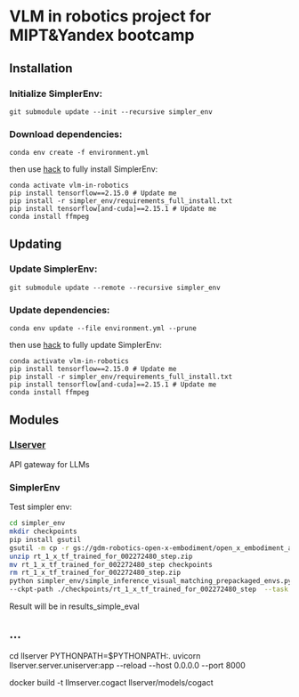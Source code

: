 # VLM in robotics project for MIPT&Yandex bootcamp

## Installation

### Initialize SimplerEnv:

```git submodule update --init --recursive simpler_env```

### Download dependencies:

```conda env create -f environment.yml```

then use [hack](https://github.com/simpler-env/SimplerEnv/issues/26) to fully install SimplerEnv:

```
conda activate vlm-in-robotics
pip install tensorflow==2.15.0 # Update me
pip install -r simpler_env/requirements_full_install.txt
pip install tensorflow[and-cuda]==2.15.1 # Update me
conda install ffmpeg
```

## Updating

### Update SimplerEnv:

```git submodule update --remote --recursive simpler_env```

### Update dependencies:

```conda env update --file environment.yml --prune```

then use [hack](https://github.com/simpler-env/SimplerEnv/issues/26) to fully update SimplerEnv:

```
conda activate vlm-in-robotics
pip install tensorflow==2.15.0 # Update me
pip install -r simpler_env/requirements_full_install.txt
pip install tensorflow[and-cuda]==2.15.1 # Update me
conda install ffmpeg
```

## Modules

### [Llserver](https://github.com/AmpiroMax/llserver)
API gateway for LLMs

### SimplerEnv

Test simpler env:

```bash
cd simpler_env
mkdir checkpoints
pip install gsutil
gsutil -m cp -r gs://gdm-robotics-open-x-embodiment/open_x_embodiment_and_rt_x_oss/rt_1_x_tf_trained_for_002272480_step.zip .
unzip rt_1_x_tf_trained_for_002272480_step.zip
mv rt_1_x_tf_trained_for_002272480_step checkpoints
rm rt_1_x_tf_trained_for_002272480_step.zip
python simpler_env/simple_inference_visual_matching_prepackaged_envs.py --policy rt1 \
--ckpt-path ./checkpoints/rt_1_x_tf_trained_for_002272480_step  --task widowx_stack_cube  --logging-root ./results_simple_eval/  --n-trajs 10
```

Result will be in results_simple_eval

## ...
cd llserver
PYTHONPATH=$PYTHONPATH:. uvicorn llserver.server.uniserver:app --reload --host 0.0.0.0 --port 8000

docker build -t llmserver.cogact llserver/models/cogact